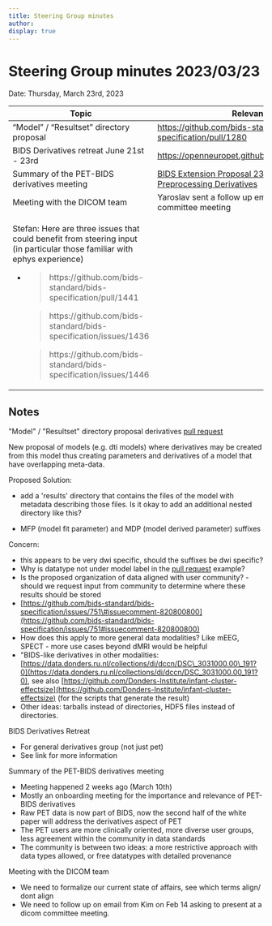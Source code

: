 ```yaml
---
title: Steering Group minutes
author:
display: true
---
```


# Steering Group minutes 2023/03/23

Date: Thursday, March 23rd, 2023

<!--more-->


<table>
 <thead>
  <tr class="header">
   <th>
    <strong>
     Topic
    </strong>
   </th>
   <th>
    <strong>
     Relevant Links
    </strong>
   </th>
  </tr>
 </thead>
 <tbody>
  <tr class="odd">
   <td>
    “Model” / “Resultset” directory proposal
   </td>
   <td>
    <a href="https://github.com/bids-standard/bids-specification/pull/1280">
     <span class="underline">
      https://github.com/bids-standard/bids-specification/pull/1280
     </span>
    </a>
   </td>
  </tr>
  <tr class="even">
   <td>
    BIDS Derivatives retreat June 21st - 23rd
   </td>
   <td>
    <a href="https://openneuropet.github.io/bidsderivativemeeting/">
     <span class="underline">
      https://openneuropet.github.io/bidsderivativemeeting/
     </span>
    </a>
   </td>
  </tr>
  <tr class="odd">
   <td>
    Summary of the PET-BIDS derivatives meeting
   </td>
   <td>
    <a href="https://docs.google.com/document/d/1yzsd1J9GT-aA0DWhdlgNr5LCu6_gvbjLyfvYq2FuxlY/edit#heading=h.mqkmyp254xh6">
     <span class="underline">
      BIDS Extension Proposal 23 (BEP023): PET Preprocessing Derivatives
     </span>
    </a>
   </td>
  </tr>
  <tr class="even">
   <td>
    Meeting with the DICOM team
   </td>
   <td>
    Yaroslav sent a follow up email offering to join DICOM committee meeting
   </td>
  </tr>
  <tr class="odd">
   <td>
    <p>
     Stefan: Here are three issues that could benefit from steering input (in particular those familiar with ephys experience)
    </p>
    <ul>
     <li>
      <blockquote>
       <p>
        https://github.com/bids-standard/bids-specification/pull/1441
       </p>
      </blockquote>
      <blockquote>
       <p>
        https://github.com/bids-standard/bids-specification/issues/1436
       </p>
      </blockquote>
      <blockquote>
       <p>
        https://github.com/bids-standard/bids-specification/issues/1446
       </p>
      </blockquote>
     </li>
    </ul>
   </td>
   <td>
   </td>
  </tr>
 </tbody>
</table>

## Notes

"Model" / "Resultset" directory proposal derivatives [pull
request](https://github.com/bids-standard/bids-specification/pull/1280)

New proposal of models (e.g. dti models) where derivatives may be
created from this model thus creating parameters and derivatives of a
model that have overlapping meta-data.

Proposed Solution:

-   add a 'results' directory that contains the files of the model with
    metadata describing those files. Is it okay to add an additional
    nested directory like this?

-   MFP (model fit parameter) and MDP (model derived parameter) suffixes

Concern:

-   this appears to be very dwi specific, should the suffixes be dwi
    specific?
-   Why is datatype not under model label in the [pull
    request](https://github.com/bids-standard/bids-specification/pull/1280)
    example?
-   Is the proposed organization of data aligned with user community? -
    should we request input from community to determine where these
    results should be stored
-   [https://github.com/bids-standard/bids-specification/issues/751\#issuecomment-820800800](https://github.com/bids-standard/bids-specification/issues/751#issuecomment-820800800)
-   How does this apply to more general data modalities? Like mEEG,
    SPECT - more use cases beyond dMRI would be helpful
-   "BIDS-like derivatives in other modalities:
    [https://data.donders.ru.nl/collections/di/dccn/DSC\_3031000.00\_191?0](https://data.donders.ru.nl/collections/di/dccn/DSC_3031000.00_191?0), see also
    [https://github.com/Donders-Institute/infant-cluster-effectsize](https://github.com/Donders-Institute/infant-cluster-effectsize)
    (for the scripts that generate the result)
-   Other ideas: tarballs instead of directories, HDF5 files instead of
    directories.


BIDS Derivatives Retreat

-   For general derivatives group (not just pet)
-   See link for more information

Summary of the PET-BIDS derivatives meeting

-   Meeting happened 2 weeks ago (March 10th)
-   Mostly an onboarding meeting for the importance and relevance of
    PET-BIDS derivatives
-   Raw PET data is now part of BIDS, now the second half of the white
    paper will address the derivatives aspect of PET
-   The PET users are more clinically oriented, more diverse user
    groups, less agreement within the community in data standards
-   The community is between two ideas: a more restrictive approach with
    data types allowed, or free datatypes with detailed provenance

Meeting with the DICOM team

-   We need to formalize our current state of affairs, see which terms
    align/ dont align
-   We need to follow up on email from Kim on Feb 14 asking to present
    at a dicom committee meeting.

